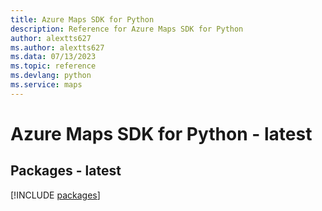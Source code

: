 ```yaml
---
title: Azure Maps SDK for Python
description: Reference for Azure Maps SDK for Python
author: alextts627
ms.author: alextts627
ms.data: 07/13/2023
ms.topic: reference
ms.devlang: python
ms.service: maps
---
```

# Azure Maps SDK for Python - latest
## Packages - latest
[!INCLUDE [packages](maps-index.md)]